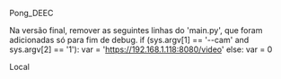 Pong_DEEC

Na versão final, remover as seguintes linhas do 'main.py', que foram adicionadas só para fim de debug.
    if (sys.argv[1] == '--cam' and sys.argv[2] == '1'):
    var = 'https://192.168.1.118:8080/video'
    else:
        var = 0

Local
